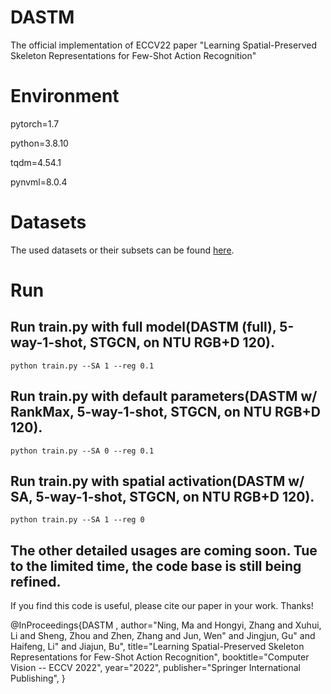 # DASTM
The official implementation of ECCV22 paper "Learning Spatial-Preserved Skeleton Representations for Few-Shot Action Recognition"

# Environment
pytorch=1.7

python=3.8.10

tqdm=4.54.1

pynvml=8.0.4

# Datasets
The used datasets or their subsets can be found [here](https://drive.google.com/drive/folders/1lowLKFjUvVQPsnJzSQTGMSNZeaWy5JnP).

# Run

## Run train.py with full model(DASTM (full), 5-way-1-shot, STGCN, on NTU RGB+D 120). 
    python train.py --SA 1 --reg 0.1

##  Run train.py with default parameters(DASTM w/ RankMax, 5-way-1-shot, STGCN, on NTU RGB+D 120). 
    python train.py --SA 0 --reg 0.1

## Run train.py with spatial activation(DASTM w/ SA, 5-way-1-shot, STGCN, on NTU RGB+D 120). 
    python train.py --SA 1 --reg 0

## The other detailed usages are coming soon. Tue to the limited time, the code base is still being refined.

If you find this code is useful, please cite our paper in your work. Thanks!

@InProceedings{DASTM ,
author="Ning, Ma
and Hongyi, Zhang
and Xuhui, Li
and Sheng, Zhou
and Zhen, Zhang
and Jun, Wen"
and Jingjun, Gu"
and Haifeng, Li"
and Jiajun, Bu",
title="Learning Spatial-Preserved Skeleton Representations for Few-Shot Action Recognition",
booktitle="Computer Vision -- ECCV 2022",
year="2022",
publisher="Springer International Publishing",
}

